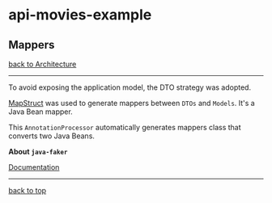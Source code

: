 # api-movies-example

## Mappers

[back to Architecture](architecture.md)

---

To avoid exposing the application model, the DTO strategy was adopted.

[MapStruct](https://mapstruct.org/) was used to generate mappers between `DTOs` and `Models`. It's a Java Bean mapper.

This `AnnotationProcessor` automatically generates mappers class that converts two Java Beans.

**About `java-faker`**

[Documentation](https://mapstruct.org/documentation/dev/reference/html/)

---

[back to top](#api-movies-example)
